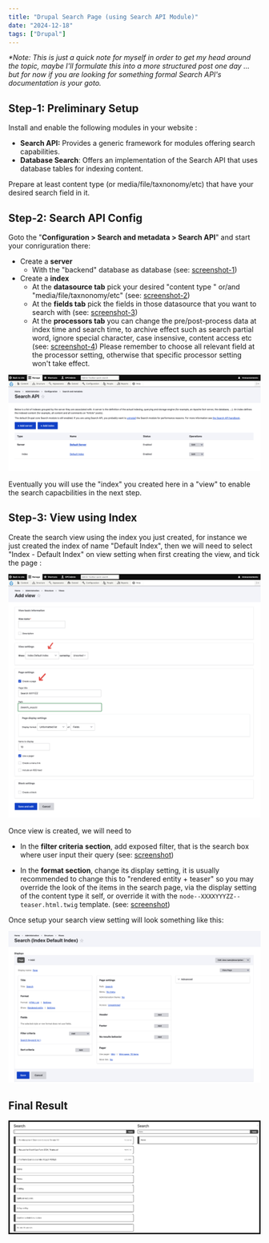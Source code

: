 ```yaml
---
title: "Drupal Search Page (using Search API Module)"
date: "2024-12-18"
tags: ["Drupal"]
---
```


*\*Note: This is just a quick note for myself in order to get my head around the topic, maybe I'll formulate this into a more structured post one day ... but for now if you are looking for something formal Search API's documentation is your goto.*



## Step-1: Preliminary Setup 

Install and enable the following modules in your website :

-   **Search API:** Provides a generic framework for modules offering search capabilities.
-   **Database Search**: Offers an implementation of the Search API that uses database tables for indexing content.

Prepare at least content type (or media/file/taxnonomy/etc) that have your desired search field in it.



## Step-2: Search API Config

Goto the "**Configuration > Search and metadata > Search API**" and start your conriguration there: 

-   Create a **server** 
    -   With the "backend" database as database (see: [screenshot-1](2024-12-18T132454.png)) 
-   Create a **index** 
    -   At the **datasource tab** pick  your desired "content type " or/and "media/file/taxnonomy/etc" (see: [screenshot-2](2024-12-18T134653.png))
    -   At the **fields tab** pick the fields in those datasource that you want to search with (see: [screenshot-3](2024-12-18T134847.png))
    -   At the **processors tab** you can change the pre/post-process data at index time and search time, to archive effect such as search partial word, ignore special character, case insensive, content access etc (see: [screenshot-4](2024-12-18T135111.png)) Please remember to choose all relevant field at the processor setting, otherwise that specific processor setting won't take effect. 

![2024-12-18T135209](2024-12-18T135209.png)

Eventually you will use the "index" you created here in a "view" to enable the search capacbilities in the next step. 



 

## Step-3: View using Index

Create the search view using the index you just created, for instance we just created the index of name "Default Index", then we will need to select "Index - Default Index" on view setting when first creating the view, and tick the page : 

![2024-12-18T140308](2024-12-18T140308.png)

Once view is created, we will need to 

-   In the **filter criteria** **section**, add exposed filter, that is the search box where user input their query (see: [screenshot](2024-12-18T135838.png))

-   In the **format section**, change its display setting, it is usually recommended to change this to "rendered entity +  teaser" so you may override the look of the items in the search page, via the display setting of the content type it self, or override it with the `node--XXXXYYYZZ--teaser.html.twig` template. (see: [screenshot](2024-12-18T140151.png))



Once setup your search view setting will look something like this: 

![2024-12-18T140342](2024-12-18T140342.png)





## Final Result

![2024-12-18T135528](2024-12-18T135528-4490633.png)

